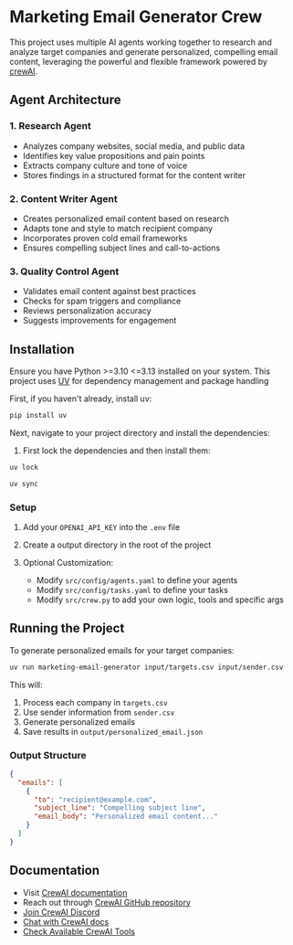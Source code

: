 # Marketing Email Generator Crew

This project uses multiple AI agents working together to research and analyze target companies and generate personalized, compelling email content, leveraging the powerful and flexible framework powered by [crewAI](https://crewai.com).

## Agent Architecture

### 1. Research Agent

- Analyzes company websites, social media, and public data
- Identifies key value propositions and pain points
- Extracts company culture and tone of voice
- Stores findings in a structured format for the content writer

### 2. Content Writer Agent

- Creates personalized email content based on research
- Adapts tone and style to match recipient company
- Incorporates proven cold email frameworks
- Ensures compelling subject lines and call-to-actions

### 3. Quality Control Agent

- Validates email content against best practices
- Checks for spam triggers and compliance
- Reviews personalization accuracy
- Suggests improvements for engagement

## Installation

Ensure you have Python >=3.10 <=3.13 installed on your system.
This project uses [UV](https://docs.astral.sh/uv/) for dependency management and package handling

First, if you haven't already, install uv:

```bash
pip install uv
```

Next, navigate to your project directory and install the dependencies:

1. First lock the dependencies and then install them:

```bash
uv lock
```

```bash
uv sync
```

### Setup

1. Add your `OPENAI_API_KEY` into the `.env` file

2. Create a output directory in the root of the project

3. Optional Customization:
   - Modify `src/config/agents.yaml` to define your agents
   - Modify `src/config/tasks.yaml` to define your tasks
   - Modify `src/crew.py` to add your own logic, tools and specific args

## Running the Project

To generate personalized emails for your target companies:

```bash
uv run marketing-email-generator input/targets.csv input/sender.csv
```

This will:

1. Process each company in `targets.csv`
2. Use sender information from `sender.csv`
3. Generate personalized emails
4. Save results in `output/personalized_email.json`

### Output Structure

```json
{
  "emails": [
    {
      "to": "recipient@example.com",
      "subject_line": "Compelling subject line",
      "email_body": "Personalized email content..."
    }
  ]
}
```

## Documentation

- Visit [CrewAI documentation](https://docs.crewai.com)
- Reach out through [CrewAI GitHub repository](https://github.com/joaomdmoura/crewai)
- [Join CrewAI Discord](https://discord.com/invite/X4JWnZnxPb)
- [Chat with CrewAI docs](https://chatg.pt/DWjSBZn)
- [Check Available CrewAI Tools](https://github.com/crewAIInc/crewAI-tools)
